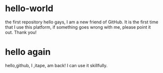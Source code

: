 # hello-world
the first repository
hello gays, I am a new friend of GitHub. It is the first time that I use this platform, if something goes wrong with me, please point it out. Thank you! 

# hello again
hello,github, I ,itape, am back! I can use it skillfully.
